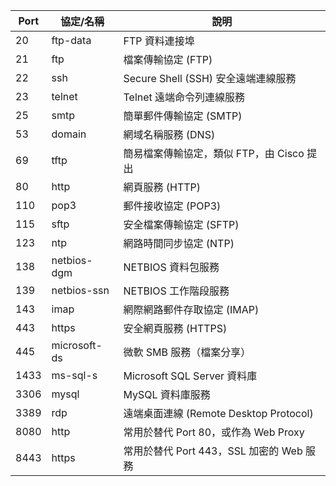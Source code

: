 
| Port | 協定/名稱        | 說明                               |
| ---- | ------------ | -------------------------------- |
| 20   | ftp-data     | FTP 資料連接埠                        |
| 21   | ftp          | 檔案傳輸協定 (FTP)                     |
| 22   | ssh          | Secure Shell (SSH) 安全遠端連線服務      |
| 23   | telnet       | Telnet 遠端命令列連線服務                 |
| 25   | smtp         | 簡單郵件傳輸協定 (SMTP)                  |
| 53   | domain       | 網域名稱服務 (DNS)                     |
| 69   | tftp         | 簡易檔案傳輸協定，類似 FTP，由 Cisco 提出       |
| 80   | http         | 網頁服務 (HTTP)                      |
| 110  | pop3         | 郵件接收協定 (POP3)                    |
| 115  | sftp         | 安全檔案傳輸協定 (SFTP)                  |
| 123  | ntp          | 網路時間同步協定 (NTP)                   |
| 138  | netbios-dgm  | NETBIOS 資料包服務                    |
| 139  | netbios-ssn  | NETBIOS 工作階段服務                   |
| 143  | imap         | 網際網路郵件存取協定 (IMAP)                |
| 443  | https        | 安全網頁服務 (HTTPS)                   |
| 445  | microsoft-ds | 微軟 SMB 服務（檔案分享）                  |
| 1433 | ms-sql-s     | Microsoft SQL Server 資料庫         |
| 3306 | mysql        | MySQL 資料庫服務                      |
| 3389 | rdp          | 遠端桌面連線 (Remote Desktop Protocol) |
| 8080 | http         | 常用於替代 Port 80，或作為 Web Proxy      |
| 8443 | https        | 常用於替代 Port 443，SSL 加密的 Web 服務    |
